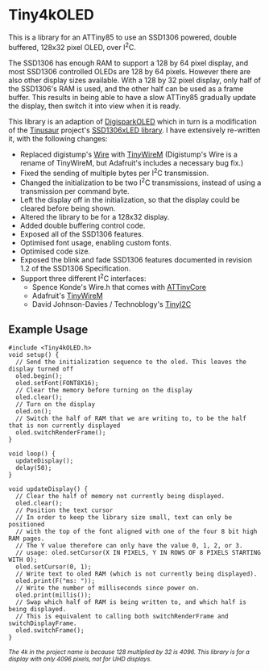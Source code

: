 # Tiny4kOLED
This is a library for an ATTiny85 to use an SSD1306 powered, double buffered, 128x32 pixel OLED, over I<sup>2</sup>C.

The SSD1306 has enough RAM to support a 128 by 64 pixel display, and most SSD1306 controlled OLEDs are 128 by 64 pixels. However there are also other display sizes available. With a 128 by 32 pixel display, only half of the SSD1306's RAM is used, and the other half can be used as a frame buffer. This results in being able to have a slow ATTiny85 gradually update the display, then switch it into view when it is ready.

This library is an adaption of [DigisparkOLED](https://github.com/digistump/DigistumpArduino/tree/master/digistump-avr/libraries/DigisparkOLED)
which in turn is a modification of the [Tinusaur](http://tinusaur.org) project's [SSD1306xLED library](https://bitbucket.org/tinusaur/ssd1306xled).
I have extensively re-written it, with the following changes:
- Replaced digistump's [Wire](https://github.com/digistump/DigistumpArduino/tree/master/digistump-avr/libraries/Wire) with [TinyWireM](https://github.com/adafruit/TinyWireM) (Digistump's Wire is a rename of TinyWireM, but Adafruit's includes a necessary bug fix.)
- Fixed the sending of multiple bytes per I<sup>2</sup>C transmission.
- Changed the initialization to be two I<sup>2</sup>C transmissions, instead of using a transmission per command byte.
- Left the display off in the initialization, so that the display could be cleared before being shown.
- Altered the library to be for a 128x32 display.
- Added double buffering control code.
- Exposed all of the SSD1306 features.
- Optimised font usage, enabling custom fonts.
- Optimised code size.
- Exposed the blink and fade SSD1306 features documented in revision 1.2 of the SSD1306 Specification.
- Support three different I<sup>2</sup>C interfaces:
  - Spence Konde's Wire.h that comes with [ATTinyCore](https://github.com/SpenceKonde/ATTinyCore)
  - Adafruit's [TinyWireM](https://github.com/adafruit/TinyWireM)
  - David Johnson-Davies / Technoblogy's [TinyI2C](https://github.com/technoblogy/tiny-i2c)

## Example Usage

    #include <Tiny4kOLED.h>
    void setup() {
      // Send the initialization sequence to the oled. This leaves the display turned off
      oled.begin();
      oled.setFont(FONT8X16);
      // Clear the memory before turning on the display
      oled.clear();
      // Turn on the display
      oled.on();
      // Switch the half of RAM that we are writing to, to be the half that is non currently displayed
      oled.switchRenderFrame();
    }

    void loop() {
      updateDisplay();
      delay(50);
    }

    void updateDisplay() {
      // Clear the half of memory not currently being displayed.
      oled.clear();
      // Position the text cursor
      // In order to keep the library size small, text can only be positioned
      // with the top of the font aligned with one of the four 8 bit high RAM pages.
      // The Y value therefore can only have the value 0, 1, 2, or 3.
      // usage: oled.setCursor(X IN PIXELS, Y IN ROWS OF 8 PIXELS STARTING WITH 0);
      oled.setCursor(0, 1);
      // Write text to oled RAM (which is not currently being displayed).
      oled.print(F("ms: "));
      // Write the number of milliseconds since power on.
      oled.print(millis());
      // Swap which half of RAM is being written to, and which half is being displayed.
      // This is equivalent to calling both switchRenderFrame and switchDisplayFrame.
      oled.switchFrame();
    }

*<sub>The 4k in the project name is because 128 multiplied by 32 is 4096. This library is for a display with only 4096 pixels, not for UHD displays.</sub>*
